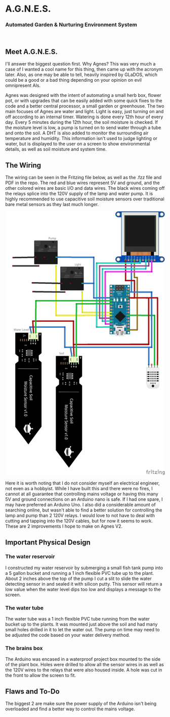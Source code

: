 # A.G.N.E.S.
### Automated Garden & Nurturing Environment System 
<br>

## Meet A.G.N.E.S.
I'll answer the biggest question first. Why Agnes? This was very much a case of I wanted a cool name for this thing, then came up with the acronym later. Also, as one may be able to tell, heavily inspired by GLaDOS, which could be a good or a bad thing depending on your opinion on evil omnipresent AIs.

Agnes was designed with the intent of automating a small herb box, flower pot, or with upgrades that can be easily added with some quick fixes to the code and a better central processor, a small garden or greenhouse. The two main focuses of Agnes are water and light. Light is easy, just turning on and off according to an internal timer. Watering is done every 12th hour of every day. Every 5 minutes during the 12th hour, the soil moisture is checked. If the moisture level is low, a pump is turned on to send water through a tube and onto the soil. A DHT is also added to monitor the surrounding air temperature and humidity. This information isn't used to judge lighting or water, but is displayed to the user on a screen to show environmental details, as well as soil moisture and system time.

## The Wiring
The wiring can be seen in the Fritzing file below, as well as the .fzz file and PDF in the repo. The red and blue wires represent 5V and ground, and the other colored wires are basic I/O and data wires. The black wires coming off the relays splice into the 120V supply of the lamp and water pump. It is highly recommended to use capacitive soil moisture sensors over traditional bare metal sensors as they last much longer. 

![Wires](Wiring/AgnesWiring_jpg.jpg)

Here it is worth noting that I do not consider myself an electrical engineer, not even as a hobbyist. While I have built this and there were no fires, I cannot at all guarantee that controlling mains voltage or having this many 5V and ground connections on an Arduino nano is safe. If I had one spare, I may have preferred an Arduino Uno. I also did a considerable amount of searching online, but wasn't able to find a better solution for controlling the lamp and pump than 2 120V relays. I would love to not have to deal with cutting and tapping into the 120V cables, but for now it seems to work. These are 2 improvements I hope to make on Agnes V2.

## Important Physical Design  
### The water reservoir
I constructed my water reservoir by submerging a small fish tank pump into a 5 gallon bucket and running a 1 inch flexible PVC tube up to the plant. About 2 inches above the top of the pump I cut a slit to slide the water detecting sensor in and sealed it with silicon putty. This sensor will return a low value when the water level dips too low and displays a message to the screen. 

### The water tube
The water tube was a 1 inch flexible PVC tube running from the water bucket up to the plants. It was mounted just above the soil and had many small holes drilled in it to let the water out. The pump on time may need to be adjusted the code based on your water delivery method.

### The brains box
The Arduino was encased in a waterproof project box mounted to the side of the plant box. Holes were drilled to allow all the sensor wires in as well as the 120V wires to the relays that were also housed inside. A hole was cut in the front to allow the screen to fit.


## Flaws and To-Do

The biggest 2 are make sure the power supply of the Arduino isn't being overloaded and find a better way to control the mains voltage. 